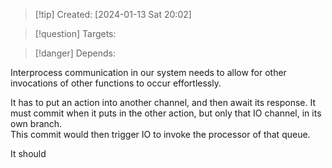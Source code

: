 
>[!tip] Created: [2024-01-13 Sat 20:02]

>[!question] Targets: 

>[!danger] Depends: 

Interprocess communication in our system needs to allow for other invocations of other functions to occur effortlessly.

It has to put an action into another channel, and then await its response.
It must commit when it puts in the other action, but only that IO channel, in its own branch.  
This commit would then trigger IO to invoke the processor of that queue.

It should